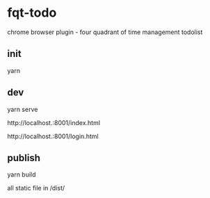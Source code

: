 # fqt-todo
chrome browser plugin - four quadrant of time management todolist

## init
  yarn
  
## dev
  yarn serve 
  
  http://localhost.:8001/index.html
  
  http://localhost.:8001/login.html
  
## publish
  yarn build 
  
  all static file in /dist/
